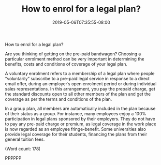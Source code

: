 ﻿---
title: "How to enrol for a legal plan?"
date: 2019-05-06T07:35:55-08:00
description: "Pre-Paid Legal Tips for Web Success"
featured_image: "/images/Pre-Paid Legal.jpg"
tags: ["Pre Paid Legal"]
---

How to enrol for a legal plan? 

Are you thinking of getting on the pre-paid bandwagon? Choosing a 
particular enrolment method can be very important in determining the 
benefits, costs and conditions of coverage of your legal plan. 

A voluntary enrolment refers to a membership of a legal plan where people 
“voluntarily” subscribe to a pre-paid legal service in response to a direct 
email offer, during an employer’s open enrolment period or during 
individual sales representations. In this arrangement, you pay the prepaid 
charge, get the standard discounts open to all other members of the plan 
and get the coverage as per the terms and conditions of the plan.

In a group plan, all members are automatically included in the plan because 
of their status as a group. For instance, many employees enjoy a 100% 
participation in legal plans sponsored by their employers. They do not have 
to pay any pre-paid charge or premium, as legal coverage in the work place 
is now regarded as an employee fringe-benefit. 
Some universities also provide legal coverage for their students, financing 
the plans from their general tuition fees.  


(Word count: 178)

PPPPPP







